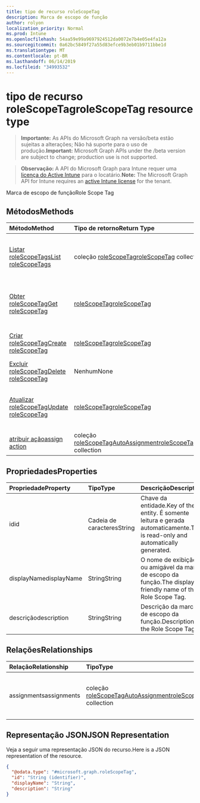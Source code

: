 ```yaml
---
title: tipo de recurso roleScopeTag
description: Marca de escopo de função
author: rolyon
localization_priority: Normal
ms.prod: Intune
ms.openlocfilehash: 54aa59e99a9697924512da0072e7b4e05e4fa12a
ms.sourcegitcommit: 0a62bc5849f27a55d83efce9b3eb01b9711bbe1d
ms.translationtype: MT
ms.contentlocale: pt-BR
ms.lasthandoff: 06/14/2019
ms.locfileid: "34993532"
---
```

# <a name="rolescopetag-resource-type"></a><span data-ttu-id="cb179-103">tipo de recurso roleScopeTag</span><span class="sxs-lookup"><span data-stu-id="cb179-103">roleScopeTag resource type</span></span>

> <span data-ttu-id="cb179-104">**Importante:** As APIs do Microsoft Graph na versão/beta estão sujeitas a alterações; Não há suporte para o uso de produção.</span><span class="sxs-lookup"><span data-stu-id="cb179-104">**Important:** Microsoft Graph APIs under the /beta version are subject to change; production use is not supported.</span></span>

> <span data-ttu-id="cb179-105">**Observação:** A API do Microsoft Graph para Intune requer uma [licença do Active Intune](https://go.microsoft.com/fwlink/?linkid=839381) para o locatário.</span><span class="sxs-lookup"><span data-stu-id="cb179-105">**Note:** The Microsoft Graph API for Intune requires an [active Intune license](https://go.microsoft.com/fwlink/?linkid=839381) for the tenant.</span></span>

<span data-ttu-id="cb179-106">Marca de escopo de função</span><span class="sxs-lookup"><span data-stu-id="cb179-106">Role Scope Tag</span></span>

## <a name="methods"></a><span data-ttu-id="cb179-107">Métodos</span><span class="sxs-lookup"><span data-stu-id="cb179-107">Methods</span></span>
|<span data-ttu-id="cb179-108">Método</span><span class="sxs-lookup"><span data-stu-id="cb179-108">Method</span></span>|<span data-ttu-id="cb179-109">Tipo de retorno</span><span class="sxs-lookup"><span data-stu-id="cb179-109">Return Type</span></span>|<span data-ttu-id="cb179-110">Descrição</span><span class="sxs-lookup"><span data-stu-id="cb179-110">Description</span></span>|
|:---|:---|:---|
|[<span data-ttu-id="cb179-111">Listar roleScopeTags</span><span class="sxs-lookup"><span data-stu-id="cb179-111">List roleScopeTags</span></span>](../api/intune-rbac-rolescopetag-list.md)|<span data-ttu-id="cb179-112">coleção [roleScopeTag](../resources/intune-rbac-rolescopetag.md)</span><span class="sxs-lookup"><span data-stu-id="cb179-112">[roleScopeTag](../resources/intune-rbac-rolescopetag.md) collection</span></span>|<span data-ttu-id="cb179-113">Listar Propriedades e relações dos objetos [roleScopeTag](../resources/intune-rbac-rolescopetag.md) .</span><span class="sxs-lookup"><span data-stu-id="cb179-113">List properties and relationships of the [roleScopeTag](../resources/intune-rbac-rolescopetag.md) objects.</span></span>|
|[<span data-ttu-id="cb179-114">Obter roleScopeTag</span><span class="sxs-lookup"><span data-stu-id="cb179-114">Get roleScopeTag</span></span>](../api/intune-rbac-rolescopetag-get.md)|[<span data-ttu-id="cb179-115">roleScopeTag</span><span class="sxs-lookup"><span data-stu-id="cb179-115">roleScopeTag</span></span>](../resources/intune-rbac-rolescopetag.md)|<span data-ttu-id="cb179-116">Leia as propriedades e as relações do objeto [roleScopeTag](../resources/intune-rbac-rolescopetag.md) .</span><span class="sxs-lookup"><span data-stu-id="cb179-116">Read properties and relationships of the [roleScopeTag](../resources/intune-rbac-rolescopetag.md) object.</span></span>|
|[<span data-ttu-id="cb179-117">Criar roleScopeTag</span><span class="sxs-lookup"><span data-stu-id="cb179-117">Create roleScopeTag</span></span>](../api/intune-rbac-rolescopetag-create.md)|[<span data-ttu-id="cb179-118">roleScopeTag</span><span class="sxs-lookup"><span data-stu-id="cb179-118">roleScopeTag</span></span>](../resources/intune-rbac-rolescopetag.md)|<span data-ttu-id="cb179-119">Criar um novo objeto [roleScopeTag](../resources/intune-rbac-rolescopetag.md) .</span><span class="sxs-lookup"><span data-stu-id="cb179-119">Create a new [roleScopeTag](../resources/intune-rbac-rolescopetag.md) object.</span></span>|
|[<span data-ttu-id="cb179-120">Excluir roleScopeTag</span><span class="sxs-lookup"><span data-stu-id="cb179-120">Delete roleScopeTag</span></span>](../api/intune-rbac-rolescopetag-delete.md)|<span data-ttu-id="cb179-121">Nenhum</span><span class="sxs-lookup"><span data-stu-id="cb179-121">None</span></span>|<span data-ttu-id="cb179-122">Exclui [roleScopeTag](../resources/intune-rbac-rolescopetag.md).</span><span class="sxs-lookup"><span data-stu-id="cb179-122">Deletes a [roleScopeTag](../resources/intune-rbac-rolescopetag.md).</span></span>|
|[<span data-ttu-id="cb179-123">Atualizar roleScopeTag</span><span class="sxs-lookup"><span data-stu-id="cb179-123">Update roleScopeTag</span></span>](../api/intune-rbac-rolescopetag-update.md)|[<span data-ttu-id="cb179-124">roleScopeTag</span><span class="sxs-lookup"><span data-stu-id="cb179-124">roleScopeTag</span></span>](../resources/intune-rbac-rolescopetag.md)|<span data-ttu-id="cb179-125">Atualiza as propriedades de um objeto [roleScopeTag](../resources/intune-rbac-rolescopetag.md) .</span><span class="sxs-lookup"><span data-stu-id="cb179-125">Update the properties of a [roleScopeTag](../resources/intune-rbac-rolescopetag.md) object.</span></span>|
|[<span data-ttu-id="cb179-126">atribuir ação</span><span class="sxs-lookup"><span data-stu-id="cb179-126">assign action</span></span>](../api/intune-rbac-rolescopetag-assign.md)|<span data-ttu-id="cb179-127">coleção [roleScopeTagAutoAssignment](../resources/intune-rbac-rolescopetagautoassignment.md)</span><span class="sxs-lookup"><span data-stu-id="cb179-127">[roleScopeTagAutoAssignment](../resources/intune-rbac-rolescopetagautoassignment.md) collection</span></span>|<span data-ttu-id="cb179-128">Ainda não documentado</span><span class="sxs-lookup"><span data-stu-id="cb179-128">Not yet documented</span></span>|

## <a name="properties"></a><span data-ttu-id="cb179-129">Propriedades</span><span class="sxs-lookup"><span data-stu-id="cb179-129">Properties</span></span>
|<span data-ttu-id="cb179-130">Propriedade</span><span class="sxs-lookup"><span data-stu-id="cb179-130">Property</span></span>|<span data-ttu-id="cb179-131">Tipo</span><span class="sxs-lookup"><span data-stu-id="cb179-131">Type</span></span>|<span data-ttu-id="cb179-132">Descrição</span><span class="sxs-lookup"><span data-stu-id="cb179-132">Description</span></span>|
|:---|:---|:---|
|<span data-ttu-id="cb179-133">id</span><span class="sxs-lookup"><span data-stu-id="cb179-133">id</span></span>|<span data-ttu-id="cb179-134">Cadeia de caracteres</span><span class="sxs-lookup"><span data-stu-id="cb179-134">String</span></span>|<span data-ttu-id="cb179-135">Chave da entidade.</span><span class="sxs-lookup"><span data-stu-id="cb179-135">Key of the entity.</span></span> <span data-ttu-id="cb179-136">É somente leitura e gerada automaticamente.</span><span class="sxs-lookup"><span data-stu-id="cb179-136">This is read-only and automatically generated.</span></span>|
|<span data-ttu-id="cb179-137">displayName</span><span class="sxs-lookup"><span data-stu-id="cb179-137">displayName</span></span>|<span data-ttu-id="cb179-138">String</span><span class="sxs-lookup"><span data-stu-id="cb179-138">String</span></span>|<span data-ttu-id="cb179-139">O nome de exibição ou amigável da marca de escopo da função.</span><span class="sxs-lookup"><span data-stu-id="cb179-139">The display or friendly name of the Role Scope Tag.</span></span>|
|<span data-ttu-id="cb179-140">descrição</span><span class="sxs-lookup"><span data-stu-id="cb179-140">description</span></span>|<span data-ttu-id="cb179-141">String</span><span class="sxs-lookup"><span data-stu-id="cb179-141">String</span></span>|<span data-ttu-id="cb179-142">Descrição da marca de escopo da função.</span><span class="sxs-lookup"><span data-stu-id="cb179-142">Description of the Role Scope Tag.</span></span>|

## <a name="relationships"></a><span data-ttu-id="cb179-143">Relações</span><span class="sxs-lookup"><span data-stu-id="cb179-143">Relationships</span></span>
|<span data-ttu-id="cb179-144">Relação</span><span class="sxs-lookup"><span data-stu-id="cb179-144">Relationship</span></span>|<span data-ttu-id="cb179-145">Tipo</span><span class="sxs-lookup"><span data-stu-id="cb179-145">Type</span></span>|<span data-ttu-id="cb179-146">Descrição</span><span class="sxs-lookup"><span data-stu-id="cb179-146">Description</span></span>|
|:---|:---|:---|
|<span data-ttu-id="cb179-147">assignments</span><span class="sxs-lookup"><span data-stu-id="cb179-147">assignments</span></span>|<span data-ttu-id="cb179-148">coleção [roleScopeTagAutoAssignment](../resources/intune-rbac-rolescopetagautoassignment.md)</span><span class="sxs-lookup"><span data-stu-id="cb179-148">[roleScopeTagAutoAssignment](../resources/intune-rbac-rolescopetagautoassignment.md) collection</span></span>|<span data-ttu-id="cb179-149">A lista de atribuições para esta marca de escopo de função.</span><span class="sxs-lookup"><span data-stu-id="cb179-149">The list of assignments for this Role Scope Tag.</span></span>|

## <a name="json-representation"></a><span data-ttu-id="cb179-150">Representação JSON</span><span class="sxs-lookup"><span data-stu-id="cb179-150">JSON Representation</span></span>
<span data-ttu-id="cb179-151">Veja a seguir uma representação JSON do recurso.</span><span class="sxs-lookup"><span data-stu-id="cb179-151">Here is a JSON representation of the resource.</span></span>
<!-- {
  "blockType": "resource",
  "keyProperty": "id",
  "@odata.type": "microsoft.graph.roleScopeTag"
}
-->
``` json
{
  "@odata.type": "#microsoft.graph.roleScopeTag",
  "id": "String (identifier)",
  "displayName": "String",
  "description": "String"
}
```





